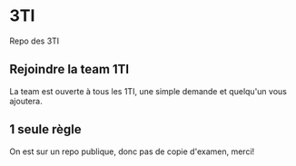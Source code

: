 # 3TI
Repo des 3TI
## Rejoindre la team 1TI
La team est ouverte à tous les 1TI, une simple demande et quelqu'un vous ajoutera.
## 1 seule règle
On est sur un repo publique, donc pas de copie d'examen, merci!

